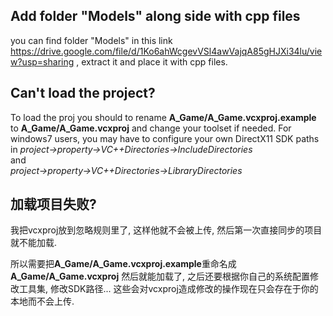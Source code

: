 ## Add folder "Models" along side with cpp files

you can find folder "Models" in this link https://drive.google.com/file/d/1Ko6ahWcgevVSl4awVajqA85gHJXi34lu/view?usp=sharing , extract it and place it with cpp files.
## Can't load the project?
To load the proj you should to rename **A_Game/A_Game.vcxproj.example** to **A_Game/A_Game.vcxproj** and change your toolset if needed.
For windows7 users, you may have to configure your own DirectX11 SDK paths in 
*project->property->VC++Directories->IncludeDirectories*   
and   
*project->property->VC++Directories->LibraryDirectories*  

## 加载项目失败?

我把vcxproj放到忽略规则里了, 这样他就不会被上传, 然后第一次直接同步的项目就不能加载.  

所以需要把**A_Game/A_Game.vcxproj.example**重命名成**A_Game/A_Game.vcxproj** 然后就能加载了, 之后还要根据你自己的系统配置修改工具集, 修改SDK路径... 这些会对vcxproj造成修改的操作现在只会存在于你的本地而不会上传.
